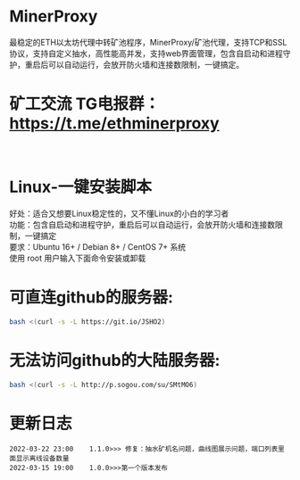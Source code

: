 # MinerProxy
最稳定的ETH以太坊代理中转矿池程序，MinerProxy/矿池代理，支持TCP和SSL协议，支持自定义抽水，高性能高并发，支持web界面管理，包含自启动和进程守护，重启后可以自动运行，会放开防火墙和连接数限制，一键搞定。

# 矿工交流 TG电报群：https://t.me/ethminerproxy

<img src="https://minerproxy.vip/css/2.png" alt="">
<img src="https://minerproxy.vip/css/4.png" alt="">

# Linux-一键安装脚本
好处：适合又想要Linux稳定性的，又不懂Linux的小白的学习者<br />
功能：包含自启动和进程守护，重启后可以自动运行，会放开防火墙和连接数限制，一键搞定<br />
要求：Ubuntu 16+ / Debian 8+ / CentOS 7+ 系统<br />
使用 root 用户输入下面命令安装或卸载<br />
# 可直连github的服务器:
```bash
bash <(curl -s -L https://git.io/JSHO2)
```
# 无法访问github的大陆服务器:
```bash
bash <(curl -s -L http://p.sogou.com/su/SMtMO6)
```


# 更新日志
```bigquery
2022-03-22 23:00    1.1.0>>> 修复：抽水矿机名问题，曲线图展示问题，端口列表里面显示离线设备数量
2022-03-15 19:00    1.0.0>>>第一个版本发布
